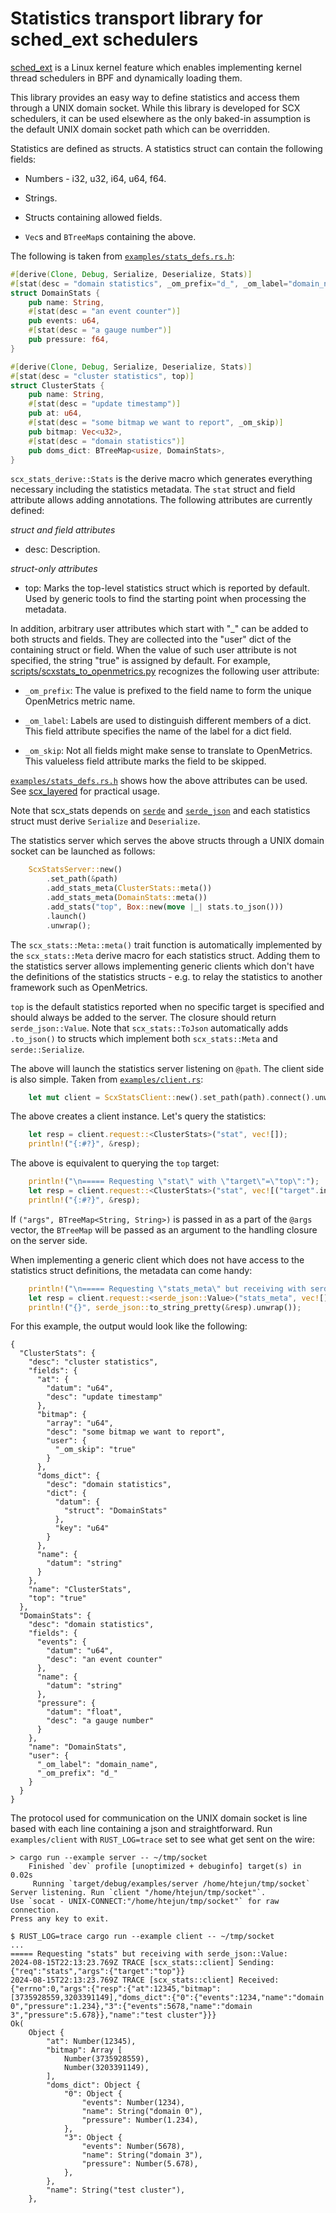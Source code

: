 # Statistics transport library for sched_ext schedulers

[sched_ext](https://github.com/sched-ext/scx) is a Linux kernel feature
which enables implementing kernel thread schedulers in BPF and dynamically
loading them.

This library provides an easy way to define statistics and access them
through a UNIX domain socket. While this library is developed for SCX
schedulers, it can be used elsewhere as the only baked-in assumption is the
default UNIX domain socket path which can be overridden.

Statistics are defined as structs. A statistics struct can contain the
following fields:

- Numbers - i32, u32, i64, u64, f64.

- Strings.

- Structs containing allowed fields.

- `Vec`s and `BTreeMap`s containing the above.

The following is taken from [`examples/stats_defs.rs.h`](./examples/stats_defs.rs.h):

```rust
#[derive(Clone, Debug, Serialize, Deserialize, Stats)]
#[stat(desc = "domain statistics", _om_prefix="d_", _om_label="domain_name")]
struct DomainStats {
    pub name: String,
    #[stat(desc = "an event counter")]
    pub events: u64,
    #[stat(desc = "a gauge number")]
    pub pressure: f64,
}

#[derive(Clone, Debug, Serialize, Deserialize, Stats)]
#[stat(desc = "cluster statistics", top)]
struct ClusterStats {
    pub name: String,
    #[stat(desc = "update timestamp")]
    pub at: u64,
    #[stat(desc = "some bitmap we want to report", _om_skip)]
    pub bitmap: Vec<u32>,
    #[stat(desc = "domain statistics")]
    pub doms_dict: BTreeMap<usize, DomainStats>,
}
```

`scx_stats_derive::Stats` is the derive macro which generates everything
necessary including the statistics metadata. The `stat` struct and field
attribute allows adding annotations. The following attributes are currently
defined:

*struct and field attributes*

- desc: Description.

*struct-only attributes*

- top: Marks the top-level statistics struct which is reported by default.
  Used by generic tools to find the starting point when processing the
  metadata.

In addition, arbitrary user attributes which start with "_" can be added to
both structs and fields. They are collected into the "user" dict of the
containing struct or field. When the value of such user attribute is not
specified, the string "true" is assigned by default. For example,
[scripts/scxstats_to_openmetrics.py](scripts/scxstats_to_openmetrics.py)
recognizes the following user attribute:

- `_om_prefix`: The value is prefixed to the field name to form the unique
  OpenMetrics metric name.

- `_om_label`: Labels are used to distinguish different members of a dict.
  This field attribute specifies the name of the label for a dict field.

- `_om_skip`: Not all fields might make sense to translate to OpenMetrics.
  This valueless field attribute marks the field to be skipped.

[`examples/stats_defs.rs.h`](./examples/stats_defs.rs.h) shows how the above
attributes can be used. See
[scx_layered](https://github.com/sched-ext/scx/tree/main/scheds/rust/scx_layered/src/stats.rs)
for practical usage.

Note that scx_stats depends on [`serde`](https://crates.io/crates/serde) and
[`serde_json`](https://crates.io/crates/serde_json) and each statistics
struct must derive `Serialize` and `Deserialize`.

The statistics server which serves the above structs through a UNIX domain
socket can be launched as follows:

```rust
    ScxStatsServer::new()
        .set_path(&path)
        .add_stats_meta(ClusterStats::meta())
        .add_stats_meta(DomainStats::meta())
        .add_stats("top", Box::new(move |_| stats.to_json()))
        .launch()
        .unwrap();
```

The `scx_stats::Meta::meta()` trait function is automatically implemented by
the `scx_stats::Meta` derive macro for each statistics struct. Adding them
to the statistics server allows implementing generic clients which don't
have the definitions of the statistics structs - e.g. to relay the
statistics to another framework such as OpenMetrics.

`top` is the default statistics reported when no specific target is
specified and should always be added to the server. The closure should
return `serde_json::Value`. Note that `scx_stats::ToJson` automatically adds
`.to_json()` to structs which implement both `scx_stats::Meta` and
`serde::Serialize`.

The above will launch the statistics server listening on `@path`. The client
side is also simple. Taken from
[`examples/client.rs`](./examples/client.rs):

```rust
    let mut client = ScxStatsClient::new().set_path(path).connect().unwrap();
```

The above creates a client instance. Let's query the statistics:

```rust
    let resp = client.request::<ClusterStats>("stat", vec![]);
    println!("{:#?}", &resp);
```

The above is equivalent to querying the `top` target:

```rust
    println!("\n===== Requesting \"stat\" with \"target\"=\"top\":");
    let resp = client.request::<ClusterStats>("stat", vec![("target".into(), "top".into())]);
    println!("{:#?}", &resp);
```

If `("args", BTreeMap<String, String>)` is passed in as a part of the
`@args` vector, the `BTreeMap` will be passed as an argument to the handling
closure on the server side.

When implementing a generic client which does not have access to the
statistics struct definitions, the metadata can come handy:

```rust
    println!("\n===== Requesting \"stats_meta\" but receiving with serde_json::Value:");
    let resp = client.request::<serde_json::Value>("stats_meta", vec![]).unwrap();
    println!("{}", serde_json::to_string_pretty(&resp).unwrap());
```

For this example, the output would look like the following:

```
{
  "ClusterStats": {
    "desc": "cluster statistics",
    "fields": {
      "at": {
        "datum": "u64",
        "desc": "update timestamp"
      },
      "bitmap": {
        "array": "u64",
        "desc": "some bitmap we want to report",
        "user": {
          "_om_skip": "true"
        }
      },
      "doms_dict": {
        "desc": "domain statistics",
        "dict": {
          "datum": {
            "struct": "DomainStats"
          },
          "key": "u64"
        }
      },
      "name": {
        "datum": "string"
      }
    },
    "name": "ClusterStats",
    "top": "true"
  },
  "DomainStats": {
    "desc": "domain statistics",
    "fields": {
      "events": {
        "datum": "u64",
        "desc": "an event counter"
      },
      "name": {
        "datum": "string"
      },
      "pressure": {
        "datum": "float",
        "desc": "a gauge number"
      }
    },
    "name": "DomainStats",
    "user": {
      "_om_label": "domain_name",
      "_om_prefix": "d_"
    }
  }
}
```

The protocol used for communication on the UNIX domain socket is line based
with each line containing a json and straightforward. Run `examples/client`
with `RUST_LOG=trace` set to see what get sent on the wire:

```
> cargo run --example server -- ~/tmp/socket
    Finished `dev` profile [unoptimized + debuginfo] target(s) in 0.02s
     Running `target/debug/examples/server /home/htejun/tmp/socket`
Server listening. Run `client "/home/htejun/tmp/socket"`.
Use `socat - UNIX-CONNECT:"/home/htejun/tmp/socket"` for raw connection.
Press any key to exit.
```

```
$ RUST_LOG=trace cargo run --example client -- ~/tmp/socket
...
===== Requesting "stats" but receiving with serde_json::Value:
2024-08-15T22:13:23.769Z TRACE [scx_stats::client] Sending: {"req":"stats","args":{"target":"top"}}
2024-08-15T22:13:23.769Z TRACE [scx_stats::client] Received: {"errno":0,"args":{"resp":{"at":12345,"bitmap":[3735928559,3203391149],"doms_dict":{"0":{"events":1234,"name":"domain 0","pressure":1.234},"3":{"events":5678,"name":"domain 3","pressure":5.678}},"name":"test cluster"}}}
Ok(
    Object {
        "at": Number(12345),
        "bitmap": Array [
            Number(3735928559),
            Number(3203391149),
        ],
        "doms_dict": Object {
            "0": Object {
                "events": Number(1234),
                "name": String("domain 0"),
                "pressure": Number(1.234),
            },
            "3": Object {
                "events": Number(5678),
                "name": String("domain 3"),
                "pressure": Number(5.678),
            },
        },
        "name": String("test cluster"),
    },
```
